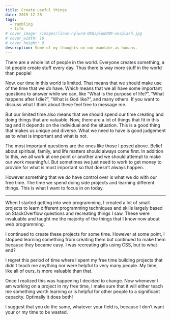 ```yaml
---
title: Create useful things
date: 2015-12-28
tags:
  - rambling
  - life
# cover_image: /images/linus-nylund-Q5QspluNZmM-unsplash.jpg
# cover_width: 16
# cover_height: 9
description: Some of my thoughts on our mandate as humans.
---
```


There are a whole lot of people in the world. Everyone creates something, a lot people create stuff every day. Thus there is way more stuff in the world than people!

Now, our time in this world is limited. That means that we should make use of the time that we _do_ have. Which means that we all have some important questions to answer while we can, like “What is the purpose of life?”, “What happens after I die?”, “What is God like?”, and many others. If you want to discuss what I think about these feel free to message me.

But our limited time also means that we should spend our time creating and doing things that are valuable. Now, there are a lot of things that fit in this tag and it depends on the individual and the situation. This is a good thing that makes us unique and diverse. What we need to have is good judgement as to what is important and what is not.

The most important questions are the ones like those I posed above. Belief about spiritual, family, and life matters should always come first. In addition to this, we all work at one point or another and we should attempt to make our work meaningful. But sometimes we just need to work to get money to provide for what is most important so that doesn’t always happen.

However something that we _do_ have control over is what we do with our free time. The time we spend doing side projects and learning different things. This is what I want to focus in on today.

<hr>

When I started getting into web programming, I created a lot of small projects to learn different programming techniques and skills largely based on StackOverflow questions and recreating things I saw. These were invaluable and taught me the majority of the things that I know now about web programming.

I continued to create these projects for some time. However at some point, I stopped learning something from creating them but continued to make them because they became easy. I was recreating gifs using CSS, but to what end?

I regret this period of time where I spent my free time building projects that didn’t teach me anything nor were helpful to very many people. My time, like all of ours, is more valuable than that.

Once I realized this was happening I decided to change. Now whenever I am working on a project in my free time, I make sure that it will either teach me something worth learning or is helpful for other people to a significant capacity. Optimally it does both!

I suggest that you do the same, whatever your field is, because I don’t want your or my time to be wasted.
